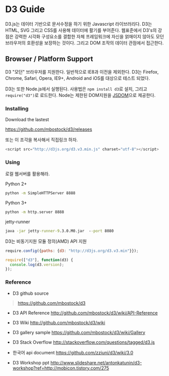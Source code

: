 # D3 Guide

D3.js는 데이터 기반으로 문서수정을 하기 위한 Javascript 라이브러리다. D3는 HTML, SVG 그리고 CSS를 사용해 데이터에 활기를 부어준다. 웹표준에서 D3's의 강점은 강력한 시각화 구성요소를 결합한 자체 프레임워크에 자신을 얽매이지 않아도 모던 브라우저의 호환성을 보장하는 것이다. 그리고 DOM 조작의 데이터 관점에서 접근한다.

## Browser / Platform Support

D3 "모던" 브라우저를 지원한다. 일반적으로 IE8과 이전을 제외한다. D3는  Firefox, Chrome, Safari, Opera, IE9+, Android and iOS를 대상으로 테스트 되었다. 

D3는 또한 Node.js에서 실행된다. 사용법은 `npm install d3`로 설치, 그리고 `require("d3")`로 로드한다. Node는 제한된 DOM지원을 [JSDOM](https://github.com/tmpvar/jsdom)으로 제공한다.

### Installing

Download the lastest

https://github.com/mbostock/d3/releases

또는 이 조각을 복사해서 직접링크 하자.

```javascript
<script src="http://d3js.org/d3.v3.min.js" charset="utf-8"></script>
```

### Using

로컬 웹서버를 활용해라.

Python 2+ 

```cmd
python -m SimpleHTTPServer 8888
```

Python 3+

```cmd
python -m http.server 8888
```

jetty-runner

```cmd
java -jar jetty-runner-9.3.0.M0.jar  --port 8080 
```

D3는 비동기지원 모듈 정의(AMD) API 지원

```javascript
require.config({paths: {d3: "http://d3js.org/d3.v3.min"}});

require(["d3"], function(d3) {
  console.log(d3.version);
});
```

###  Reference

* D3 github source

> https://github.com/mbostock/d3

* D3 API Reference
http://github.com/mbostock/d3/wiki/API-Reference

* D3 Wiki
http://github.com/mbostock/d3/wiki

* D3 gallery sample
https://github.com/mbostock/d3/wiki/Gallery

* D3 Stack Overflow
http://stackoverflow.com/questions/tagged/d3.js

* 한국어 api document
https://github.com/zziuni/d3/wiki/3.0

* D3 Workshop ppt
http://www.slideshare.net/antonkatunin/d3-workshop?ref=http://mobicon.tistory.com/275
